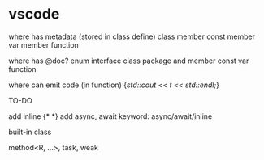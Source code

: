 # vscode

where has metadata (stored in class define)
class
member const
member var
member function

where has @doc?
enum interface class
package and member const var function

where can emit code (in function)
{*std::cout << t << std::endl;*}

TO-DO

add inline {* *}
add async, await
keyword: async/await/inline

built-in class

method<R, ...>, task<R>, weak<T> 


